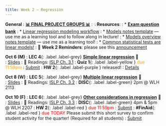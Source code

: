 ```yaml
---
title: Week 2 — Regression
---
```

**General**
: [**📊 FINAL PROJECT GROUPS 📊**](https://canvas.ucsd.edu/courses/68350/modules/items/2988547)
: 💡**Resources**:
: * [**Exam question bank**](https://docs.google.com/document/d/1_qDCsYOPsfxllOc6KUFbGIa8eB102DDI4iY1hnWydYE/edit?usp=sharing)
: * [Linear regression modeling workflow](https://docs.google.com/document/d/1C3tzwvHmFvLtFlsFQCIB61KG9klACVmdcKRRBz1PqZ4/edit?usp=sharing)
: * [Models notes template](https://canvas.ucsd.edu/courses/68350/files/16119533) — use me as a learning tool and to follow along in lecture!
: * [Models overview notes template](https://canvas.ucsd.edu/courses/68350/files/16145778) — use me as a learning tool!
: * [Common statistical tests are linear models!](https://lindeloev.github.io/tests-as-linear/)
: 🚨 **Week 2 Reminders**: please see this [announcement](https://canvas.ucsd.edu/courses/68350/discussion_topics/980864)

**Oct 6 (M)**
: **LEC 4**{: .label .label-grey} [**Simple linear regression**](https://podcast.ucsd.edu/watch/fa25/cogs109_b00/5) 🎥  
    : [Slides](https://canvas.ucsd.edu/courses/68350/files/16123709)
: 📖 Readings: [ISLP Ch. 3.1](https://www.statlearning.com/)
: **Quiz 1**{: .label .label-yellow } <font color="orange">due 11:59pm</font>
    : [Submit](https://canvas.ucsd.edu/courses/68350/quizzes/227322)
: **HW 2**{: .label .label-purple } released!
    : [Details](https://canvas.ucsd.edu/courses/68350/assignments/1035368)

**Oct 8 (W)**
: **LEC 5**{: .label .label-grey} [**Multiple linear regression**](https://podcast.ucsd.edu/watch/fa25/cogs109_b00/6) 🎥  
    : [Slides](https://canvas.ucsd.edu/courses/68350/files/16146491)
: 📖 Readings: [ISLP Ch. 3.2](https://www.statlearning.com/)
: **DISC**{: .label .label-green} 2pm @ WLH 2113

**Oct 10 (F)**
: **LEC 6**{: .label .label-grey} [**Other considerations in regression**](https://podcast.ucsd.edu/watch/fa25/cogs109_b00/7) 🎥  
    : [Slides](.)
: 📖 Readings: [ISLP Ch. 3.3](https://www.statlearning.com/)
: **DISC**{: .label .label-green} 4pm & 5pm @ WLH 2207
: **HW 2**{: .label .label-red } <font color="red">due 11:59pm</font>
    : [Submit](https://canvas.ucsd.edu/courses/68350/assignments/1035368)
: **#FinAid**{: .label .label-red } <font color="red">due TODAY</font> Please submit this short survey to confirm student activity for the quarter! (Required for all students)
    : [Submit](https://canvas.ucsd.edu/courses/68350/quizzes/229439)

